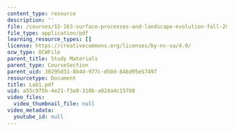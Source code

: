 ```yaml
---
content_type: resource
description: ''
file: /courses/12-163-surface-processes-and-landscape-evolution-fall-2004/a55c975b4e21f3a9318ba024a4c157b8_Lab1.pdf
file_type: application/pdf
learning_resource_types: []
license: https://creativecommons.org/licenses/by-nc-sa/4.0/
ocw_type: OCWFile
parent_title: Study Materials
parent_type: CourseSection
parent_uid: 30295d31-8b4d-977c-d50d-846d95e57497
resourcetype: Document
title: Lab1.pdf
uid: a55c975b-4e21-f3a9-318b-a024a4c157b8
video_files:
  video_thumbnail_file: null
video_metadata:
  youtube_id: null
---
```

